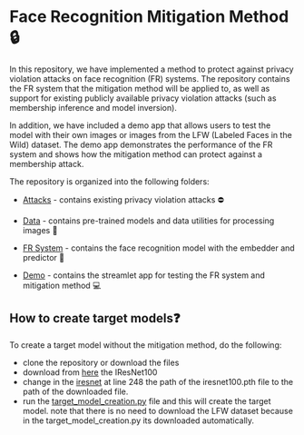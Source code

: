 # Face Recognition Mitigation Method :lock:
In this repository, we have implemented a method to protect against privacy violation attacks on face recognition (FR) systems. The repository contains the FR system that the mitigation method will be applied to, as well as support for existing publicly available privacy violation attacks (such as membership inference and model inversion).

In addition, we have included a demo app that allows users to test the model with their own images or images from the LFW (Labeled Faces in the Wild) dataset. The demo app demonstrates the performance of the FR system and shows how the mitigation method can protect against a membership attack.

The repository is organized into the following folders:

- [Attacks](https://github.com/guyelov/Face-Recognition-Mitigation-Method/tree/master/Attacks) - contains existing privacy violation attacks :no_entry:

- [Data](https://github.com/guyelov/Face-Recognition-Mitigation-Method/tree/master/Data) - contains pre-trained models and data utilities for processing images :file_folder:
- [FR System](https://github.com/guyelov/Face-Recognition-Mitigation-Method/tree/master/FR_System) - contains the face recognition model with the embedder and predictor
:closed_lock_with_key:
- [Demo](https://github.com/guyelov/Face-Recognition-Mitigation-Method/tree/master/demo) - contains the streamlet app for testing the FR system and mitigation method 
:computer:

## How to create target models:question:
To create a target model without the mitigation method, do the following:
- clone the repository or download the files
- download from [here](https://github.com/guyelov/Face-Recognition-Mitigation-Method/blob/master/Data/iresnet100_checkpoint.pth) the IResNet100
- change in the [iresnet](https://github.com/guyelov/Face-Recognition-Mitigation-Method/blob/master/FR_System/Embedder/iresnet.py) at line 248  the path of the iresnet100.pth file to the path of the downloaded file.
- run the [target_model_creation.py](https://github.com/guyelov/Face-Recognition-Mitigation-Method/blob/master/demo/target_model_creation_demo.py) file and this will create the target model.
note that there is no need to download the LFW dataset because in the target_model_creation.py its downloaded automatically.

